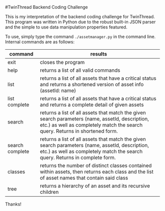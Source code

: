 #TwinThread Backend Coding Challenge

This is my interpretation of the backend coding challenge for TwinThread.  This program was written in Python due to the robust built-in JSON parser and the simple to use data manipulation properties featured.

  To use, simply type the command `./assetmanager.py` in the command line.  Internal commands are as follows:
  
| command         | results |                                                                                                                                                                        
|-----------------|------------------------------------------------------------------------------------------------------------|
| exit            |  closes the program  |                                                                                                                                                            
| help            | returns a list of all valid commands|
| list            | returns a list of all assets that have a critical status and returns a shortened version of asset info (assetId: name)                                                            |
| list complete   | returns a list of all assets that have a critical status and returns a complete detail of given assets|
| search          | returns a list of all assets that match the given search parameters (name, assetId, description, etc.) as well as completely match the search query.  Returns in shortened form.  |
| search complete | returns a list of all assets that match the given search parameters  (name, assetId, description, etc.) as well as completely match the  search query.  Returns in complete form. |
| classes         | returns the number of distinct classes contained within assets, then returns each class and the list of asset names that contain said class  |
| tree            | returns a hierarchy of an asset and its recursive children |

Thanks!
